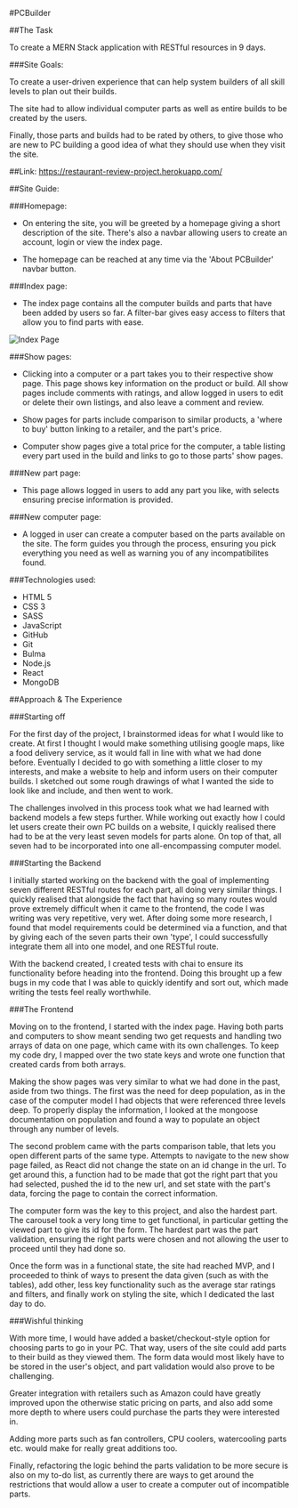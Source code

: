 #PCBuilder

##The Task

To create a MERN Stack application with RESTful resources in 9 days.

###Site Goals:

To create a user-driven experience that can help system builders of all skill levels to plan out their builds.

The site had to allow individual computer parts as well as entire builds to be created by the users.

Finally, those parts and builds had to be rated by others, to give those who are new to PC building a good idea of what they should use when they visit the site.

##Link:
https://restaurant-review-project.herokuapp.com/

##Site Guide:

###Homepage:

* On entering the site, you will be greeted by a homepage giving a short description of the site. There's also a navbar allowing users to create an account, login or view the index page.

* The homepage can be reached at any time via the 'About PCBuilder' navbar button.

###Index page:

* The index page contains all the computer builds and parts that have been added by users so far. A filter-bar gives easy access to filters that allow you to find parts with ease.

![Index Page]()

###Show pages:

* Clicking into a computer or a part takes you to their respective show page. This page shows key information on the product or build. All show pages include comments with ratings, and allow logged in users to edit or delete their own listings, and also leave a comment and review.

* Show pages for parts include comparison to similar products, a 'where to buy' button linking to a retailer, and the part's price.



* Computer show pages give a total price for the computer, a table listing every part used in the build and links to go to those parts' show pages.

###New part page:

* This page allows logged in users to add any part you like, with selects ensuring precise information is provided.

###New computer page:
* A logged in user can create a computer based on the parts available on the site. The form guides you through the process, ensuring you pick everything you need as well as warning you of any incompatibilites found.

###Technologies used:
* HTML 5
* CSS 3
* SASS
* JavaScript
* GitHub
* Git
* Bulma
* Node.js
* React
* MongoDB

##Approach & The Experience

###Starting off

For the first day of the project, I brainstormed ideas for what I would like to create. At first I thought I would make something utilising google maps, like a food delivery service, as it would fall in line with what we had done before. Eventually I decided to go with something a little closer to my interests, and make a website to help and inform users on their computer builds. I sketched out some rough drawings of what I wanted the side to look like and include, and then went to work.

The challenges involved in this process took what we had learned with backend models a few steps further. While working out exactly how I could let users create their own PC builds on a website, I quickly realised there had to be at the very least seven models for parts alone. On top of that, all seven had to be incorporated into one all-encompassing computer model.

###Starting the Backend

I initially started working on the backend with the goal of implementing seven different RESTful routes for each part, all doing very similar things. I quickly realised that alongside the fact that having so many routes would prove extremely difficult when it came to the frontend, the code I was writing was very repetitive, very wet. After doing some more research, I found that model requirements could be determined via a function, and that by giving each of the seven parts their own 'type', I could successfully integrate them all into one model, and one RESTful route.

With the backend created, I created tests with chai to ensure its functionality before heading into the frontend. Doing this brought up a few bugs in my code that I was able to quickly identify and sort out, which made writing the tests feel really worthwhile.

###The Frontend

Moving on to the frontend, I started with the index page. Having both parts and computers to show meant sending two get requests and handling two arrays of data on one page, which came with its own challenges. To keep my code dry, I mapped over the two state keys and wrote one function that created cards from both arrays.

Making the show pages was very similar to what we had done in the past, aside from two things. The first was the need for deep population, as in the case of the computer model I had objects that were referenced three levels deep. To properly display the information, I looked at the mongoose documentation on population and found a way to populate an object through any number of levels.

The second problem came with the parts comparison table, that lets you open different parts of the same type. Attempts to navigate to the new show page failed, as React did not change the state on an id change in the url. To get around this, a function had to be made that got the right part that you had selected, pushed the id to the new url, and set state with the part's data, forcing the page to contain the correct information.

The computer form was the key to this project, and also the hardest part. The carousel took a very long time to get functional, in particular getting the viewed part to give its id for the form. The hardest part was the part validation, ensuring the right parts were chosen and not allowing the user to proceed until they had done so.

Once the form was in a functional state, the site had reached MVP, and I proceeded to think of ways to present the data given (such as with the tables), add other, less key functionality such as the average star ratings and filters, and finally work on styling the site, which I dedicated the last day to do.

###Wishful thinking

With more time, I would have added a basket/checkout-style option for choosing parts to go in your PC. That way, users of the site could add parts to their build as they viewed them. The form data would most likely have to be stored in the user's object, and part validation would also prove to be challenging.

Greater integration with retailers such as Amazon could have greatly improved upon the otherwise static pricing on parts, and also add some more depth to where users could purchase the parts they were interested in.

Adding more parts such as fan controllers, CPU coolers, watercooling parts etc. would make for really great additions too.

Finally, refactoring the logic behind the parts validation to be more secure is also on my to-do list, as currently there are ways to get around the restrictions that would allow a user to create a computer out of incompatible parts.
